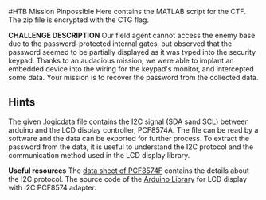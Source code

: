 #HTB Mission Pinpossible
Here contains the MATLAB script for the CTF. The zip file is encrypted with the CTG flag. 

**CHALLENGE DESCRIPTION**
Our field agent cannot access the enemy base due to the password-protected internal gates, but observed that the password seemed to be partially displayed as it was typed into the security keypad. Thanks to an audacious mission, we were able to implant an embedded device into the wiring for the keypad's monitor, and intercepted some data. Your mission is to recover the password from the collected data.

## Hints
The given .logicdata file contains the I2C signal (SDA sand SCL) between arduino and the LCD display controller, PCF8574A. The file can be read by a software and the data can be exported for further process. To extract the password from the data, it is useful to understand the I2C protocol and the communication method used in the LCD display library.

**Useful resources**
The [data sheet of PCF8574F](https://www.nxp.com/docs/en/data-sheet/PCF8574_PCF8574A.pdf) contains the details about the I2C protocol. 
The source code of the [Arduino Library](https://github.com/mathertel/LiquidCrystal_PCF8574) for LCD display with I2C PCF8574 adapter.
